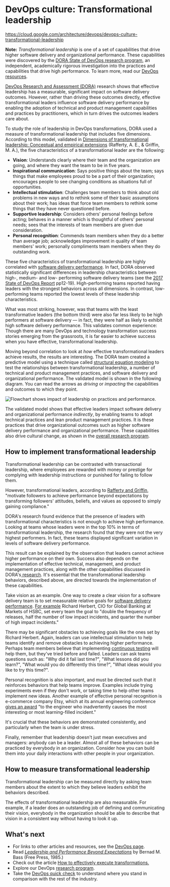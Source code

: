 # DevOps culture: Transformational leadership

https://cloud.google.com/architecture/devops/devops-culture-transformational-leadership

**Note:** *Transformational leadership* is one of a set of capabilities that drive higher software delivery and organizational performance. These capabilities were discovered by the [DORA State of DevOps research program](https://www.devops-research.com/research.html), an independent, academically rigorous investigation into the practices and capabilities that drive high performance. To learn more, read our [DevOps resources](https://cloud.google.com/devops).

[DevOps Research and Assessment (DORA)](https://cloud.google.com/devops) research shows that effective leadership has a measurable, significant impact on software delivery outcomes. However, rather than driving these outcomes directly, effective transformational leaders influence software delivery performance by enabling the adoption of technical and product management capabilities and practices by practitioners, which in turn drives the outcomes leaders care about.

To study the role of leadership in DevOps transformations, DORA used a measure of transformational leadership that includes five dimensions. According to this model, validated in [Dimensions of transformational leadership: Conceptual and empirical extensions](https://www.sciencedirect.com/science/article/pii/S1048984304000207)  (Rafferty, A. E., & Griffin, M. A.), the five characteristics of a transformational leader are the following:

- **Vision**: Understands clearly where their team and the organization are going, and where they want the team to be in five years.
- **Inspirational communication**: Says positive things about the team; says things that make employees proud to be a part of their organization; encourages people to see changing conditions as situations full of opportunities.
- **Intellectual stimulation**: Challenges team members to think about old problems in new ways and to rethink some of their basic assumptions about their work; has ideas that force team members to rethink some things that they have never questioned before.
- **Supportive leadership**: Considers others' personal feelings before acting; behaves in a manner which is thoughtful of others' personal needs; sees that the interests of team members are given due consideration.
- **Personal recognition**: Commends team members when they do a better than average job; acknowledges improvement in quality of team members' work; personally compliments team members when they do outstanding work.

These five characteristics of transformational leadership are highly correlated with [software delivery performance](https://www.devops-research.com/quickcheck.html). In fact, DORA observed statistically significant differences in leadership characteristics between high-, medium- and low- performing software delivery teams (see the [2017 State of DevOps Report](https://services.google.com/fh/files/misc/state-of-devops-2017.pdf)  pp12-19). High-performing teams reported having leaders with the strongest behaviors across all dimensions. In contrast, low-performing teams reported the lowest levels of these leadership characteristics.

What was most striking, however, was that teams with the least transformative leaders (the bottom third) were also far less likely to be high performers at software delivery — in fact, they were half as likely to exhibit high software delivery performance. This validates common experience: Though there are many DevOps and technology transformation success stories emerging from the grassroots, it is far easier to achieve success when you have effective, transformational leadership.

Moving beyond correlation to look at *how* effective transformational leaders achieve results, the results are interesting. The DORA team created a predictive model using a technique called [structural equation modeling](https://wikipedia.org/wiki/Partial_least_squares_path_modeling)  to test the relationships between transformational leadership, a number of technical and product management practices, and software delivery and organizational performance. The validated model is shown in the following diagram. You can read the arrows as *driving* or *impacting* the capabilities and outcomes to which they point.

![Flowchart shows impact of leadership on practices and performance.](https://cloud.google.com/static/architecture/devops/images/transformational-leadership-validated-model.png)

The validated model shows that effective leaders impact software delivery and organizational performance *indirectly*, by enabling teams to adopt technical practices and lean product management practices. It is these practices that drive organizational outcomes such as higher software delivery performance and organizational performance. These capabilities also drive cultural change, as shown in the [overall research program](https://devops-research.com/research.html).

## How to implement transformational leadership

Transformational leadership can be contrasted with transactional leadership, where employees are rewarded with money or prestige for complying with leadership instructions or punished for failing to follow them.

However, transformational leaders, according to [Rafferty and Griffin](https://www.sciencedirect.com/science/article/pii/S1048984304000207), "motivate followers to achieve performance beyond expectations by transforming followers' attitudes, beliefs, and values as opposed to simply gaining compliance."

DORA's research found evidence that the presence of leaders with transformational characteristics is not enough to achieve high performance. Looking at teams whose leaders were in the top 10% in terms of transformational leadership, the research found that they were not the very highest performers. In fact, these teams displayed significant variation in levels of software delivery performance.

This result can be explained by the observation that leaders cannot achieve higher performance on their own. Success also depends on the implementation of effective technical, management, and product management practices, along with the other capabilities discussed in DORA's[ research](https://devops-research.com/research.html). It's essential that the transformational leadership behaviors, described above, are directed towards the implementation of these capabilities.

Take vision as an example. One way to create a clear vision for a software delivery team is to set measurable relative goals for [software delivery performance](https://www.devops-research.com/quickcheck.html). [For example](https://www.linkedin.com/pulse/double-half-quarter-lesson-from-book-richard-david-knott/)  Richard Herbert, CIO for Global Banking at Markets of HSBC, set every team the goal to "double the frequency of releases, half the number of low impact incidents, and quarter the number of high impact incidents."

There may be significant obstacles to achieving goals like the ones set by Richard Herbert. Again, leaders can use intellectual stimulation to help teams identify and remove obstacles to achieving higher performance. Perhaps team members believe that implementing [continuous testing](https://cloud.google.com/architecture/devops/devops-tech-test-automation) will help them, but they've tried before and failed. Leaders can ask teams questions such as: "Why did it fail last time?", "What lessons did you learn?", "What would you do differently this time?", "What ideas would you like to try this time?".

Personal recognition is also important, and must be directed such that it reinforces behaviors that help teams improve. Examples include trying experiments even if they don't work, or taking time to help other teams implement new ideas. Another example of effective personal recognition is e-commerce company Etsy, which at its annual engineering conference [gives an award](https://www.infoq.com/articles/crafting-resilient-culture/)  "to the engineer who inadvertently causes the most interesting or most learning-filled incident."

It's crucial that these behaviors are demonstrated consistently, and particularly when the team is under stress.

Finally, remember that leadership doesn't just mean executives and managers: anybody can be a leader. Almost all of these behaviors can be practiced by everybody in an organization. Consider how you can build them into your daily interactions with other people in your organization.

## How to measure transformational leadership

Transformational leadership can be measured directly by asking team members about the extent to which they believe leaders exhibit the behaviors described.

The effects of transformational leadership are also measurable. For example, if a leader does an outstanding job of defining and communicating their vision, everybody in the organization should be able to describe that vision in a consistent way without having to look it up.

## What's next

- For links to other articles and resources, see the [DevOps page](https://cloud.google.com/devops).
- Read [*Leadership and Performance Beyond Expectations*](https://books.google.com/books/about/Leadership_and_Performance_Beyond_Expect.html?id=NCd-QgAACAAJ) by Bernad M. Bass (Free Press, 1985.)
- Check out the article [How to effectively execute transformations.](https://cloud.google.com/architecture/devops/devops-culture-transform) 
- Explore our DevOps [research program](https://www.devops-research.com/research.html).
- Take the [DevOps quick check](https://www.devops-research.com/quickcheck.html) to understand where you stand in comparison with the rest of the industry.
